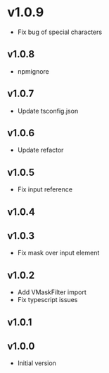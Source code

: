 # v1.0.9

- Fix bug of special characters

## v1.0.8

- npmignore

## v1.0.7

- Update tsconfig.json

## v1.0.6

- Update refactor

## v1.0.5

- Fix input reference

## v1.0.4

## v1.0.3

- Fix mask over input element

## v1.0.2

- Add VMaskFilter import
- Fix typescript issues

## v1.0.1

## v1.0.0

- Initial version
